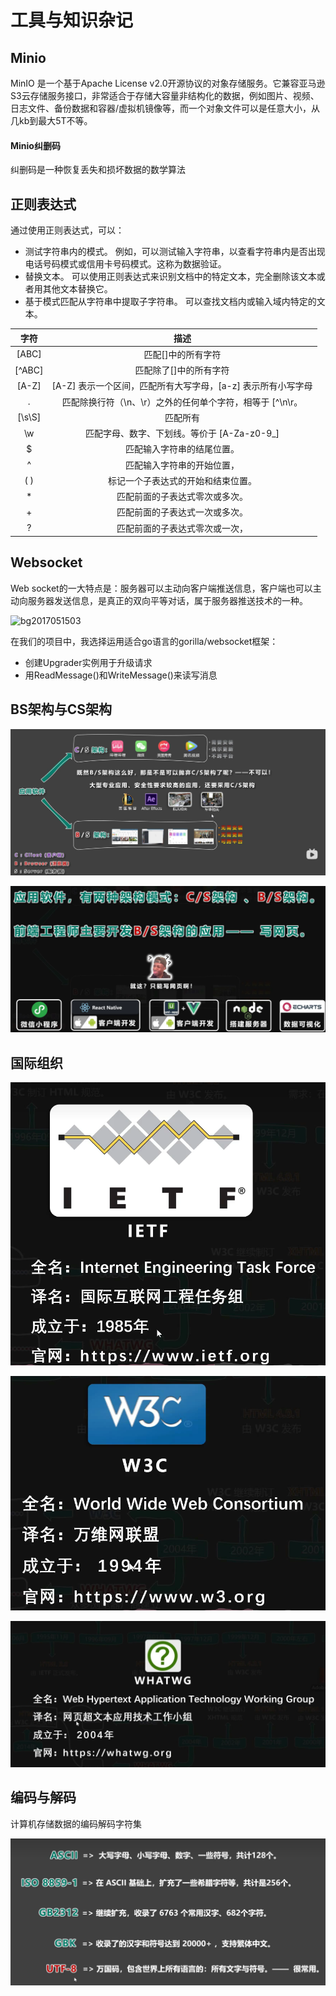 # 工具与知识杂记

## Minio

MinIO 是一个基于Apache License v2.0开源协议的对象存储服务。它兼容亚马逊S3云存储服务接口，非常适合于存储大容量非结构化的数据，例如图片、视频、日志文件、备份数据和容器/虚拟机镜像等，而一个对象文件可以是任意大小，从几kb到最大5T不等。

#### Minio纠删码

纠删码是一种恢复丢失和损坏数据的数学算法



## 正则表达式

通过使用正则表达式，可以：

- 测试字符串内的模式。
  例如，可以测试输入字符串，以查看字符串内是否出现电话号码模式或信用卡号码模式。这称为数据验证。
- 替换文本。
  可以使用正则表达式来识别文档中的特定文本，完全删除该文本或者用其他文本替换它。
- 基于模式匹配从字符串中提取子字符串。
  可以查找文档内或输入域内特定的文本。

|  字符  |                             描述                             |
| :----: | :----------------------------------------------------------: |
| [ABC]  |                      匹配[]中的所有字符                      |
| [^ABC] |                    匹配除了[]中的所有字符                    |
| [A-Z]  | [A-Z] 表示一个区间，匹配所有大写字母，[a-z] 表示所有小写字母 |
|   .    |  匹配除换行符（\n、\r）之外的任何单个字符，相等于 [^\n\r。   |
| [\s\S] |                           匹配所有                           |
|   \w   |         匹配字母、数字、下划线。等价于 [A-Za-z0-9_]          |
|   $    |                  匹配输入字符串的结尾位置。                  |
|   ^    |                  匹配输入字符串的开始位置，                  |
|  ( )   |              标记一个子表达式的开始和结束位置。              |
|   *    |                匹配前面的子表达式零次或多次。                |
|   +    |                匹配前面的子表达式一次或多次。                |
|   ?    |                匹配前面的子表达式零次或一次，                |



## Websocket

Web socket的一大特点是：服务器可以主动向客户端推送信息，客户端也可以主动向服务器发送信息，是真正的双向平等对话，属于服务器推送技术的一种。

<img src="D:\git-library\Studynotebook\figure\bg2017051503.jpg" alt="bg2017051503"  />

在我们的项目中，我选择运用适合go语言的gorilla/websocket框架：

- 创建Upgrader实例用于升级请求
- 用ReadMessage()和WriteMessage()来读写消息



## BS架构与CS架构

![image-20230501161223483](figure/image-20230501161223483.png)

![image-20230501161349587](figure/image-20230501161349587.png)



## 国际组织

![image-20230501164203784](figure/image-20230501164203784.png)

![image-20230501164226862](figure/image-20230501164226862.png)

![image-20230501164338466](figure/image-20230501164338466.png)

## 编码与解码

计算机存储数据的编码解码字符集

![image-20230503170549794](figure/image-20230503170549794.png)

